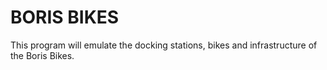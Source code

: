 # BORIS BIKES

This program will emulate the docking stations, bikes and infrastructure of the Boris Bikes.
